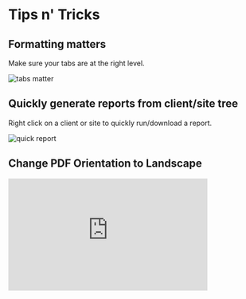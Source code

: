 # Tips n' Tricks

## Formatting matters

Make sure your tabs are at the right level.

![tabs matter](../images/reporting_tabs_matter.png)

## Quickly generate reports from client/site tree

Right click on a client or site to quickly run/download a report.


![quick report](../images/quick_report.png)

## Change PDF Orientation to Landscape


<div class="video-wrapper">
  <iframe width="400" height="225" src="https://www.youtube.com/embed/-aS6K047Zbc?si=da6s4qyWgncc3Pdn" frameborder="0" allowfullscreen></iframe>
</div>
